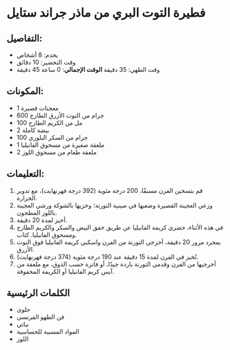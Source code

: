 # فطيرة التوت البري من ماذر جراند ستايل

## التفاصيل:
* يخدم: 8 أشخاص
* وقت التحضير: 10 دقائق
* وقت الطهي: 35 دقيقة
**الوقت الإجمالي**: 0 ساعة 45 دقيقة

## المكونات:
* 1 معجنات قصيرة
* 600 جرام من التوت الأزرق الطازج
* 100 مل من الكريم الطازج
* 2 بيضة كاملة
* 100 جرام من السكر البلوري
* 1 ملعقة صغيرة من مسحوق الفانيليا
* 2 ملعقة طعام من مسحوق اللوز

## التعليمات:
1. قم بتسخين الفرن مسبقًا، 200 درجة مئوية (392 درجة فهرنهايت)، مع تدوير الحرارة.
1. وزعي العجينة القصيرة وضعيها في صينية التورتة؛ وخزيها بالشوكة ورشي العجينة باللوز المطحون.
1. أخبز لمدة 20 دقيقة.
1. في هذه الأثناء، حضري كريمة الفانيليا عن طريق خفق البيض والسكر والكريم الطازج ومسحوق الفانيليا. كتاب.
1. بمجرد مرور 20 دقيقة، أخرجي التورتة من الفرن واسكبي كريمة الفانيليا فوق التوت الأزرق.
1. تُخبز في الفرن لمدة 15 دقيقة عند 190 درجة مئوية (374 درجة فهرنهايت).
1. أخرجيها من الفرن وقدمي التورتة باردة جيدًا، أو فاترة حسب الذوق، مع ملعقة من آيس كريم الفانيليا أو الكريمة المخفوقة.

## الكلمات الرئيسية
* حلوى
* فن الطهو الفرنسي
* نباتي
* المواد المسببة للحساسية
 * اللوز